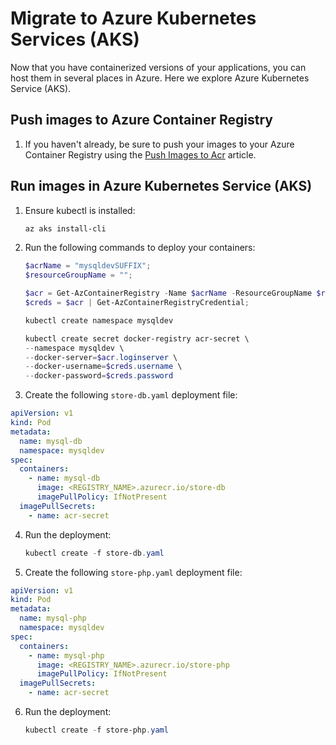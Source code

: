 # Migrate to Azure Kubernetes Services (AKS)

Now that you have containerized versions of your applications, you can host them in several places in Azure. Here we explore Azure Kubernetes Service (AKS).

## Push images to Azure Container Registry

1. If you haven't already, be sure to push your images to your Azure Container Registry using the [Push Images to Acr](./../Misc/01_PushImagesToAcr.md) article.

## Run images in Azure Kubernetes Service (AKS)

1. Ensure kubectl is installed:

    ```powershell
    az aks install-cli
    ```

2. Run the following commands to deploy your containers:

    ```powershell
    $acrName = "mysqldevSUFFIX";
    $resourceGroupName = "";

    $acr = Get-AzContainerRegistry -Name $acrName -ResourceGroupName $resourceGroupName;
    $creds = $acr | Get-AzContainerRegistryCredential;
    
    kubectl create namespace mysqldev

    kubectl create secret docker-registry acr-secret \
    --namespace mysqldev \
    --docker-server=$acr.loginserver \
    --docker-username=$creds.username \
    --docker-password=$creds.password
    ```

3. Create the following `store-db.yaml` deployment file:

```yaml
apiVersion: v1
kind: Pod
metadata:
  name: mysql-db
  namespace: mysqldev
spec:
  containers:
    - name: mysql-db
      image: <REGISTRY_NAME>.azurecr.io/store-db
      imagePullPolicy: IfNotPresent
  imagePullSecrets:
    - name: acr-secret
```

4. Run the deployment:

    ```powershell
    kubectl create -f store-db.yaml
    ```

5. Create the following `store-php.yaml` deployment file:

```yaml
apiVersion: v1
kind: Pod
metadata:
  name: mysql-php
  namespace: mysqldev
spec:
  containers:
    - name: mysql-php
      image: <REGISTRY_NAME>.azurecr.io/store-php
      imagePullPolicy: IfNotPresent
  imagePullSecrets:
    - name: acr-secret
```

6. Run the deployment:

    ```powershell
    kubectl create -f store-php.yaml
    ```

